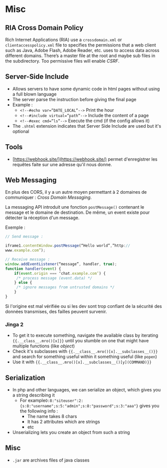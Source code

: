 # Misc

## RIA Cross Domain Policy

Rich Internet Applications \(RIA\) use a `crossdomain.xml` or `clientaccesspolicy.xml` file to specifies the permissions that a web client such as Java, Adobe Flash, Adobe Reader, etc. uses to access data across different domains. There’s a master file at the root and maybe sub files in the subdirectory. Too permissive files will enable _CSRF_.

## Server-Side Include

* Allows servers to have some dynamic code in html pages without using a full blown language
* The server parse the instruction before giving the final page
* Example : 
  * `<!--#echo var=”DATE_LOCAL”-->` Print the hour
  * `<!--#include virtual=”path”-->` Include the content of a page
  * `<!--#exec cmd=”ls”-->` Execute the cmd \(if the config allows it\)
* The `.shtml` extension indicates that Server Side Include are used but it's optional

## Tools

*  [https://webhook.site/](https://webhook.site/) permet d'enregistrer les requêtes faite sur une adresse qu'il nous donne.

## Web Messaging

En plus des CORS, il y a un autre moyen permettant à 2 domaines de communiquer : _Cross Domain Messaging_.

La messaging API introduit une fonction `postMessage()` contenant le message et le domaine de destination. De même, un event existe pour détecter la réception d'un message.

Exemple :

```javascript
// Send message :

iframe1.contentWindow.postMessage(“Hello world”,”http://
www.example.com”);

// Receive message :
window.addEventListener(“message”, handler, true);
function handler(event) {
    if(event.origin === ‘chat.example.com’) {
     /* process message (event.data) */
    } else {
     /* ignore messages from untrusted domains */
    }
}
```

Si l'origine est mal vérifiée ou si les dev sont trop confiant de la sécurité des données transmises, des failles peuvent survenir.

### Jinga 2

* To get it to execute something, navigate the available class by iterating `{{.__class__.mro()[x]}}` until you stumble on one that might have multiple functions \(like _object_\)
* Check it's subclasses with `{{.__class__.mro()[x].__subclasses__()}}` and search for something useful within it something useful \(like `popen`\)
* Use it with `{{.__class__.mro()[x].__subclasses__()[y](COMMAND)}}`

## Serialization

* In php and other languages, we can serialize an object, which gives you a string describing it
  * For example`O:8:"siteuser":2:{s:8:"username";s:5:"admin";s:8:"password";s:3:"aaa"}` gives you the following info :
    * The name takes 8 chars
    * It has 2 attributes which are strings
    * etc
* Unserializing lets you create an object from such a string

## Misc

* `.jar` are archives files of java classes

